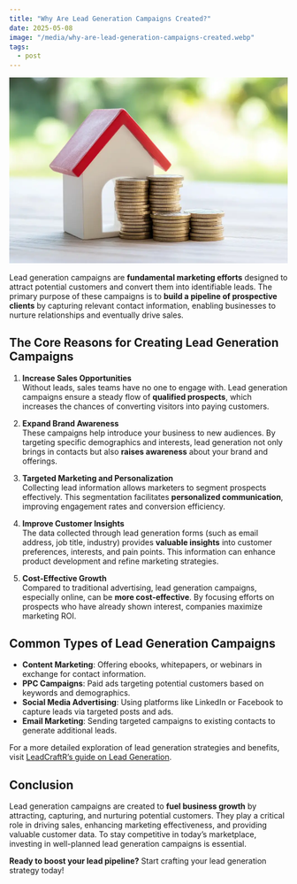 ```yaml
---
title: "Why Are Lead Generation Campaigns Created?"
date: 2025-05-08
image: "/media/why-are-lead-generation-campaigns-created.webp"
tags:
  - post
---
```


![Why Are Lead Generation Campaigns Created?](/media/why-are-lead-generation-campaigns-created.webp)

Lead generation campaigns are **fundamental marketing efforts** designed to attract potential customers and convert them into identifiable leads. The primary purpose of these campaigns is to **build a pipeline of prospective clients** by capturing relevant contact information, enabling businesses to nurture relationships and eventually drive sales.

## The Core Reasons for Creating Lead Generation Campaigns

1. **Increase Sales Opportunities**  
   Without leads, sales teams have no one to engage with. Lead generation campaigns ensure a steady flow of **qualified prospects**, which increases the chances of converting visitors into paying customers.

2. **Expand Brand Awareness**  
   These campaigns help introduce your business to new audiences. By targeting specific demographics and interests, lead generation not only brings in contacts but also **raises awareness** about your brand and offerings.

3. **Targeted Marketing and Personalization**  
   Collecting lead information allows marketers to segment prospects effectively. This segmentation facilitates **personalized communication**, improving engagement rates and conversion efficiency.

4. **Improve Customer Insights**  
   The data collected through lead generation forms (such as email address, job title, industry) provides **valuable insights** into customer preferences, interests, and pain points. This information can enhance product development and refine marketing strategies.

5. **Cost-Effective Growth**  
   Compared to traditional advertising, lead generation campaigns, especially online, can be **more cost-effective**. By focusing efforts on prospects who have already shown interest, companies maximize marketing ROI.

## Common Types of Lead Generation Campaigns

- **Content Marketing**: Offering ebooks, whitepapers, or webinars in exchange for contact information.
- **PPC Campaigns**: Paid ads targeting potential customers based on keywords and demographics.
- **Social Media Advertising**: Using platforms like LinkedIn or Facebook to capture leads via targeted posts and ads.
- **Email Marketing**: Sending targeted campaigns to existing contacts to generate additional leads.

For a more detailed exploration of lead generation strategies and benefits, visit [LeadCraftR’s guide on Lead Generation](https://leadcraftr.com/posts/lead-generation/).

## Conclusion

Lead generation campaigns are created to **fuel business growth** by attracting, capturing, and nurturing potential customers. They play a critical role in driving sales, enhancing marketing effectiveness, and providing valuable customer data. To stay competitive in today’s marketplace, investing in well-planned lead generation campaigns is essential.

**Ready to boost your lead pipeline?** Start crafting your lead generation strategy today!
